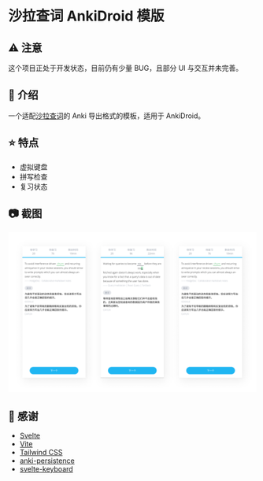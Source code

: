 # 沙拉查词 AnkiDroid 模版

## :warning: 注意

这个项目正处于开发状态，目前仍有少量 BUG，且部分 UI 与交互并未完善。

## :page_with_curl: 介绍

一个适配[沙拉查词](https://github.com/crimx/ext-saladict)的 Anki 导出格式的模板，适用于 AnkiDroid。


## :star: 特点

- 虚拟键盘
- 拼写检查
- 复习状态

## :camera: 截图

![screenshots](./screenshots/screenshots.png)

## :link: 感谢

- [Svelte](https://svelte.dev/)
- [Vite](https://github.com/vitejs/vite)
- [Tailwind CSS](https://github.com/tailwindlabs/tailwindcss)
- [anki-persistence](https://github.com/SimonLammer/anki-persistence)
- [svelte-keyboard](https://github.com/russellgoldenberg/svelte-keyboard)